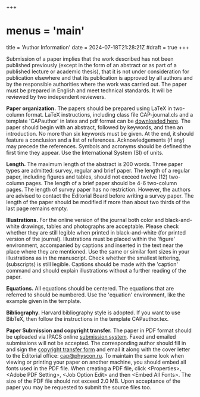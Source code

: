 +++
# menus = 'main'
title = 'Author Information'
date = 2024-07-18T21:28:21Z
#draft = true
+++



Submission of a paper implies that the work described has not been published previously (except in the form of an abstract or as part of a published lecture or academic thesis), that it is not under consideration for publication elsewhere and that its publication is approved by all authors and by the responsible authorities where the work was carried out. The paper must be prepared in English and meet technical standards. It will be reviewed by two independent reviewers.

**Paper organization.**
The papers should be prepared using LaTeX in two-column format. LaTeX instructions, including class file CAP-journal.cls and a template 'CAPauthor' in latex and pdf format can be
[downloaded here](cap/CAPfiles.zip).
The paper should begin with an abstract, followed by keywords, and then an introduction. No more than six keywords must be given. At the end, it should feature a conclusion and a list of references. Acknowledgements (if any) may precede the references. Symbols and acronyms should be defined the first time they appear. Use the International System (SI) of units.


**Length.**
The maximum length of the abstract is 200 words. Three paper types are admitted: survey, regular and brief paper.  The length of a regular paper, including figures and tables, should not exceed twelve (12) two-column pages. The length of a brief paper  should be 4-6 two-column pages. The length of survey paper has no restriction.  However, the authors are advised to contact the Editorial Board before writing a survey paper. The length of the paper should be modified if more than about two thirds of the last page remains empty.


**Illustrations.**
For the online version of the journal both color and black-and-white drawings, tables and photographs are acceptable. Please check whether they are still legible when printed in black-and-white (for printed version of the journal). Illustrations must be placed within the 'figure' environment, accompanied by captions and inserted in the text  near the place where they are mentioned. Use the same or similar font sizes in your illustrations as in the manuscript. Check whether the smallest lettering, (subscripts) is still legible. Captions should be made with the 'caption' command and should explain illustrations without a further reading of the paper.


**Equations.**
All equations should be centered. The equations that are referred to should be numbered. Use the 'equation' environment, like the example given in the template.


**Bibliography.**
Harvard bibliography style is adopted. If you want to use BibTeX, then follow the instructions in the template CAPauthor.tex.


**Paper Submission and copyright transfer.**
The paper in PDF format should be uploaded via IPACS online
[submission system](http://coms.physcon.ru/conf/12/).
Faxed and emailed submissions will not be accepted. The corresponding author should fill in and sign the
[copyright transfer form](cap/CAP_copyright_form.pdf)
and email it along with the cover letter to the Editorial office: cap@physcon.ru.
To maintain the same look when viewing or printing your paper on another machine, you should embed all fonts used in the PDF file. When creating a PDF file, click &lt;Properties>, &lt;Adobe PDF Setting>, &lt;Job Option Edit> and then &lt;Embed All Fonts>. The size of the PDF file should not exceed 2.0 MB. Upon acceptance of the paper you may be requested to submit the source files too.

 



